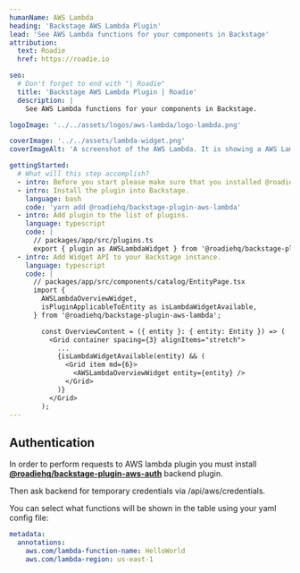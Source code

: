 ```yaml
---
humanName: AWS Lambda
heading: 'Backstage AWS Lambda Plugin'
lead: 'See AWS Lambda functions for your components in Backstage'
attribution:
  text: Roadie
  href: https://roadie.io

seo:
  # Don't forget to end with "| Roadie"
  title: 'Backstage AWS Lambda Plugin | Roadie'
  description: |
    See AWS Lambda functions for your components in Backstage.

logoImage: '../../assets/logos/aws-lambda/logo-lambda.png'

coverImage: '../../assets/lambda-widget.png'
coverImageAlt: 'A screenshot of the AWS Lambda. It is showing a AWS Lambda function details for a sample component.'

gettingStarted:
  # What will this step accomplish?
  - intro: Before you start please make sure that you installed @roadiehq/backstage-plugin-aws-auth plugin first.
  - intro: Install the plugin into Backstage.
    language: bash
    code: 'yarn add @roadiehq/backstage-plugin-aws-lambda'
  - intro: Add plugin to the list of plugins.
    language: typescript
    code: |
      // packages/app/src/plugins.ts
      export { plugin as AWSLambdaWidget } from '@roadiehq/backstage-plugin-aws-lambda';
  - intro: Add Widget API to your Backstage instance.
    language: typescript
    code: |
      // packages/app/src/components/catalog/EntityPage.tsx
      import {
        AWSLambdaOverviewWidget,
        isPluginApplicableToEntity as isLambdaWidgetAvailable,
      } from '@roadiehq/backstage-plugin-aws-lambda';

        const OverviewContent = ({ entity }: { entity: Entity }) => (
          <Grid container spacing={3} alignItems="stretch">
            ...
            {isLambdaWidgetAvailable(entity) && (
              <Grid item md={6}>
                <AWSLambdaOverviewWidget entity={entity} />
              </Grid>
            )}
          </Grid>
        );
---
```


## Authentication

In order to perform requests to AWS lambda plugin you must install [**@roadiehq/backstage-plugin-aws-auth**](https://github.com/RoadieHQ/backstage-plugin-aws-auth) backend plugin.

Then ask backend for temporary credentials via /api/aws/credentials.

You can select what functions will be shown in the table using your yaml config file:

```yaml
metadata:
  annotations:
    aws.com/lambda-function-name: HelloWorld
    aws.com/lambda-region: us-east-1
```
